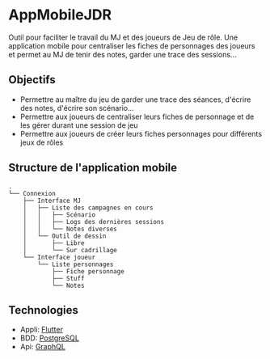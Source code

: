 
# AppMobileJDR
Outil pour faciliter le travail du MJ et des joueurs de Jeu de rôle.
Une application mobile pour centraliser les fiches de personnages des joueurs et permet au MJ de tenir des notes, garder une trace des sessions...


## Objectifs
- Permettre au maître du jeu de garder une trace des séances, d'écrire des notes, d'écrire son scénario...
- Permettre aux joueurs de centraliser leurs fiches de personnage et de les gérer durant une session de jeu
- Permettre aux joueurs de créer leurs fiches personnages pour différents jeux de rôles
  

## Structure de l'application mobile
```
.
└── Connexion
    ├── Interface MJ
    │   ├── Liste des campagnes en cours
    │   │   ├── Scénario
    │   │   ├── Logs des dernières sessions
    │   │   └── Notes diverses
    │   └── Outil de dessin
    │       ├── Libre
    │       └── Sur cadrillage
    └── Interface joueur
        └── Liste personnages
            ├── Fiche personnage
            ├── Stuff
            └── Notes
```

<!-- 
# Connexion
## Interface MJ
### Liste des campagnes en cours
#### Scénario
#### Logs des dernières sessions
#### Notes diverses
### Outil de dessin
#### Libre
#### Sur cadrillage

## Interface joueur
### Liste personnages
#### Fiche personnage
#### Stuff
#### Notes
-->
  
## Technologies
- Appli: [Flutter](https://flutter.dev/)
- BDD: [PostgreSQL](https://www.postgresql.org/)
- Api: [GraphQL](https://graphql.org/)  <!-- [NodeJs](https://nodejs.org/docs/latest-v9.x/api/) -->
